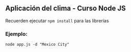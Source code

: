 ## Aplicación del clima - Curso Node JS

Recuerden ejecutar ```npm install``` para las librerías

### Ejemplo:

```
node app.js -d "Mexico City"
```

